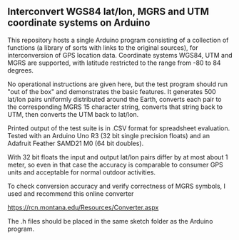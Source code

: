 ## Interconvert WGS84 lat/lon, MGRS and UTM coordinate systems on Arduino

This repository hosts a single Arduino program consisting of a collection of functions (a library of sorts with links to the original sources),
for interconversion of GPS location data. Coordinate systems WGS84, UTM and MGRS are supported, with latitude restricted to the range from -80 to 84 degrees.

No operational instructions are given here, but the test program should run "out of the box" and demonstrates the basic features. It generates 500 lat/lon pairs uniformly distributed around the Earth, converts each pair to the corresponding MGRS 15 character string, converts that string back to UTM, then converts the UTM back to lat/lon.

Printed output of the test suite is in .CSV format for spreadsheet evaluation. Tested with an Arduino Uno R3 (32 bit single precision floats) and an Adafruit 
Feather SAMD21 M0 (64 bit doubles). 

With 32 bit floats the input and output lat/lon pairs differ by at most about 1 meter, so even in that case the accuracy is comparable to consumer GPS units and acceptable for normal outdoor activities.

To check conversion accuracy and verify correctness of MGRS symbols, I used and recommend this online converter

https://rcn.montana.edu/Resources/Converter.aspx

The .h files should be placed in the same sketch folder as the Arduino program.
